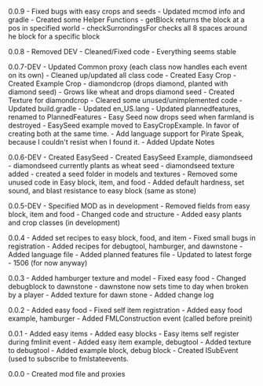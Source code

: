 0.0.9
    - Fixed bugs with easy crops and seeds
    - Updated mcmod info and gradle
    - Created some Helper Functions
        - getBlock returns the block at a pos in specified world
        - checkSurrondingsFor checks all 8 spaces around he block for a specific block

0.0.8
    - Removed DEV
    - Cleaned/Fixed code
    - Everything seems stable

0.0.7-DEV
    - Updated Common proxy (each class now handles each event on its own)
    - Cleaned up/updated all class code
    - Created Easy Crop
    - Created Example Crop
        - diamondcrop (drops diamond, planted with diamond seed)
        - Grows like wheat and drops diamond seed
    - Created Texture for diamondcrop
    - Cleared some unused/unimplemented code
    - Updated build.gradle
    - Updated en_US.lang
    - Updated plannedfeatures, renamed to PlannedFeatures
    - Easy Seed now drops seed when farmland is destroyed
    - EasySeed example moved to EasyCropExample. In favor of creating both at the same time.
    - Add language support for Pirate Speak, because I couldn't resist when I found it.
    - Added Update Notes

0.0.6-DEV
    - Created EasySeed
    - Created EasySeed Example, diamondseed
        - diamondseed currently plants as wheat seed
        - diamondseed texture added
        - created a seed folder in models and textures
    - Removed some unused code in Easy block, item, and food
    - Added default hardness, set sound, and blast resistance to easy block (same as stone) 

0.0.5-DEV
    - Specified MOD as in development
    - Removed fields from easy block, item and food
        - Changed code and structure
    - Added easy plants and crop classes (in development)

0.0.4
    - Added set recipes to easy block, food, and item
    - Fixed small bugs in registration
    - Added recipes for debugtool, hamburger, and dawnstone
    - Added language file
    - Added planned features file
    - Updated to latest forge - 1506 (for now anyway)

0.0.3
    - Added hamburger texture and model
    - Fixed easy food
    - Changed debugblock to dawnstone
    - dawnstone now sets time to day when broken by a player
    - Added texture for dawn stone
    - Added change log

0.0.2
    - Added easy food
    - Fixed self item registration
    - Added easy food example, hamburger
    - Added FMLConstruction event (called before preinit)

0.0.1
    - Added easy items
    - Added easy blocks
    - Easy items self register during fmlinit event
    - Added easy item example, debugtool
    - Added texture to debugtool
    - Added example block, debug block
    - Created ISubEvent (used to subscribe to fmlstateevents.

0.0.0
    - Created mod file and proxies